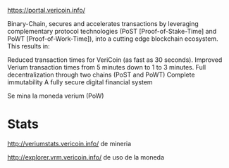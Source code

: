 https://portal.vericoin.info/

Binary-Chain, secures and accelerates transactions by leveraging complementary protocol technologies (PoST [Proof-of-Stake-Time] and PoWT [Proof-of-Work-Time]), into a cutting edge blockchain ecosystem. This results in:

Reduced transaction times for VeriCoin (as fast as 30 seconds).
Improved Verium transaction times from 5 minutes down to 1 to 3 minutes.
Full decentralization through two chains (PoST and PoWT)
Complete immutability
A fully secure digital financial system


Se mina la moneda verium (PoW)


# Stats
http://veriumstats.vericoin.info/
  de mineria

http://explorer.vrm.vericoin.info/
  de uso de la moneda
